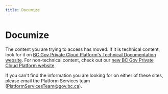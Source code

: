 ```yaml
---
title: Documize
---
```


# Documize

The content you are trying to access has moved. If it is technical content, look for it on [BC Gov Private Cloud Platform's Technical Documentation website](https://beta-docs.developer.gov.bc.ca/). For non-technical content, check out our [new BC Gov Private Cloud Platform website](https://cloud.gov.bc.ca/private-cloud).

If you can't find the information you are looking for on either of these sites, please email the Platform Services team (<a href="mailto:PlatformServicesTeam@gov.bc.ca">PlatformServicesTeam@gov.bc.ca</a>).